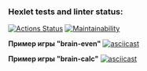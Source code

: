 ### Hexlet tests and linter status:

[![Actions Status](https://github.com/peeercyyy/fullstack-javascript-project-44/workflows/hexlet-check/badge.svg)](https://github.com/peeercyyy/fullstack-javascript-project-44/actions)
[![Maintainability](https://api.codeclimate.com/v1/badges/89a31a315529bb2aff33/maintainability)](https://codeclimate.com/github/peeercyyy/fullstack-javascript-project-44/maintainability)

**Пример игры "brain-even"**
[![asciicast](https://asciinema.org/a/F56m2Za5v8fFp4uNewd2utWHr.svg)](https://asciinema.org/a/F56m2Za5v8fFp4uNewd2utWHr)

**Пример игры "brain-calc"**
[![asciicast](https://asciinema.org/a/yyEVI5fWC7yEx9pHNSrErXvWk.svg)](https://asciinema.org/a/yyEVI5fWC7yEx9pHNSrErXvWk)
